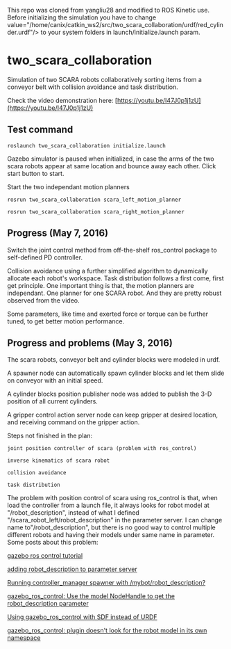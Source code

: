 This repo was cloned from yangliu28 and modified to ROS Kinetic use.
Before initializing the simulation you have to change value="/home/canix/catkin_ws2/src/two_scara_collaboration/urdf/red_cylinder.urdf"/>
to your system folders in launch/initialize.launch param.

# two_scara_collaboration

Simulation of two SCARA robots collaboratively sorting items from a conveyor belt with collision avoidance and task distribution.

Check the video demonstration here: [https://youtu.be/I47J0p1j1zU](https://youtu.be/I47J0p1j1zU)

## Test command
```
roslaunch two_scara_collaboration initialize.launch
```
Gazebo simulator is paused when initialized, in case the arms of the two scara robots appear at same location and bounce away each other. Click start button to start.

Start the two independant motion planners
```
rosrun two_scara_collaboration scara_left_motion_planner
```
```
rosrun two_scara_collaboration scara_right_motion_planner
```


## Progress (May 7, 2016)
Switch the joint control method from off-the-shelf ros_control package to self-defined PD controller.

Collision avoidance using a further simplified algorithm to dynamically allocate each robot's workspace. Task distribution follows a first come, first get principle. One important thing is that, the motion planners are independant. One planner for one SCARA robot. And they are pretty robust observed from the video.

Some parameters, like time and exerted force or torque can be further tuned, to get better motion performance.


## Progress and problems (May 3, 2016)
The scara robots, conveyor belt and cylinder blocks were modeled in urdf.

A spawner node can automatically spawn cylinder blocks and let them slide on conveyor with an initial speed.

A cylinder blocks position publisher node was added to publish the 3-D position of all current cylinders.

A gripper control action server node can keep gripper at desired location, and receiving command on the gripper action.

Steps not finished in the plan:

    joint position controller of scara (problem with ros_control)

    inverse kinematics of scara robot

    collision avoidance

    task distribution

The problem with position control of scara using ros_control is that, when load the controller from a launch file, it always looks for robot model at "/robot_description", instead of what I defined "/scara_robot_left/robot_description" in the parameter server. I can change name to"/robot_description", but there is no good way to control multiple different robots and having their models under same name in parameter. Some posts about this problem:

[gazebo ros control tutorial](http://gazebosim.org/tutorials?tut=ros_control&cat=connect_ros)

[adding robot_description to parameter server](http://answers.ros.org/question/61479/adding-robot_description-to-parameter-server/)

[Running controller_manager spawner with /mybot/robot_description?](http://answers.ros.org/question/198929/running-controller_manager-spawner-with-mybotrobot_description/)

[gazebo_ros_control: Use the model NodeHandle to get the robot_description parameter](https://github.com/ros-simulation/gazebo_ros_pkgs/pull/134)

[Using gazebo_ros_control with SDF instead of URDF](http://answers.ros.org/question/223196/using-gazebo_ros_control-with-sdf-instead-of-urdf/)

[gazebo_ros_control: plugin doesn't look for the robot model in its own namespace](https://github.com/ros-simulation/gazebo_ros_pkgs/issues/112)





